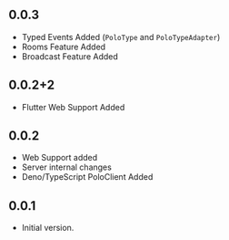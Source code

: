 ## 0.0.3

- Typed Events Added (`PoloType` and `PoloTypeAdapter`)
- Rooms Feature Added
- Broadcast Feature Added

## 0.0.2+2

- Flutter Web Support Added

## 0.0.2

- Web Support added
- Server internal changes
- Deno/TypeScript PoloClient Added

## 0.0.1

- Initial version.
